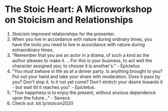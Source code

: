 # The Stoic Heart: A Microworkshop on Stoicism and Relationships

1. Stoicism improved relationships for the presenter.
2. When you live in accordance with nature during ordinary times, you have the tools you need to live in accordance with nature during extraordinary times.
3. "Remember that you are an actor in a drama, of such a kind as the author pleases to make it. .. For this is your business, to act well the character assigned you; to choose it is another's." - Epictetus.
4. "You must behave in life as at a dinner party. Is anything brought to you? Put out your hand and take your share with moderation. Does it pass by you? Don't stop it. Is it not yet come? Don't stretch your desire towards it - but wait till it reaches you" - Epictetus. 
5. "True happiness is to enjoy the present, without anxious dependence upon the future..." - Seneca
6. Check out: bit.ly/stoicon2020 